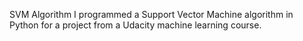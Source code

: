SVM Algorithm
I programmed a Support Vector Machine algorithm in Python for a project from a Udacity machine learning course.
